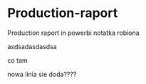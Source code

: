 # Production-raport
Production raport in powerbi
notatka robiona

asdsadasdasdsa

co tam

nowa linia sie doda????

